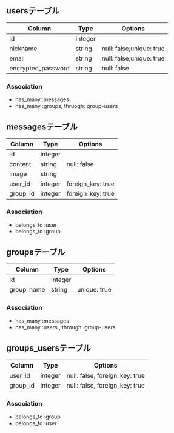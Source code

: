 ## usersテーブル
|Column|Type|Options|
|------|----|-------|
|id|integer| |
|nickname|string|null: false,unique: true|
|email|string|null: false,unique: true|
|encrypted_password|string|null: false|


### Association
- has_many :messages
- has_many :groups, thruogh: group-users



## messagesテーブル
|Column|Type|Options|
|------|----|-------|
|id|integer| |
|content|string|null: false|
|image|string| |
|user_id|integer|foreign_key: true|
|group_id|integer|foreign_key: true|

### Association
- belongs_to :user
- belongs_to :group



## groupsテーブル
|Column|Type|Options|
|------|----|-------|
|id|integer| |
|group_name|string|unique: true|



### Association
- has_many	:messages 
- has_many	:users , through: group-users 



## groups_usersテーブル

|Column|Type|Options|
|------|----|-------|
|user_id|integer|null: false, foreign_key: true|
|group_id|integer|null: false, foreign_key: true|



### Association
- belongs_to :group
- belongs_to :user